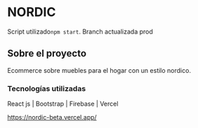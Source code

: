 # NORDIC
Script utilizado`npm start`. Branch actualizada prod
## Sobre el proyecto
Ecommerce sobre muebles para el hogar con un estilo nordico.
### Tecnologías utilizadas
React js | Bootstrap | Firebase | Vercel 

https://nordic-beta.vercel.app/


 





